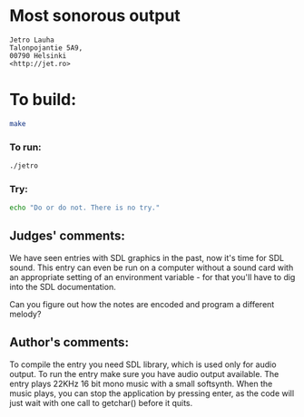 # Most sonorous output

    Jetro Lauha
    Talonpojantie 5A9,
    00790 Helsinki
    <http://jet.ro>

# To build:

```sh
make
```

### To run:

```sh
./jetro
```

### Try:

```sh
echo "Do or do not. There is no try."
```

## Judges' comments:

We have seen entries with SDL graphics in the past, now it's time for SDL
sound. This entry can even be run on a computer without a sound card with an
appropriate setting of an environment variable - for that you'll have to dig
into the SDL documentation.

Can you figure out how the notes are encoded and program a different melody?

## Author's comments:

To compile the entry you need SDL library, which is used only for audio
output. To run the entry make sure you have audio output available. The entry
plays 22KHz 16 bit mono music with a small softsynth. When the music plays,
you can stop the application by pressing enter, as the code will just wait
with one call to getchar() before it quits.
